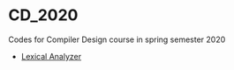 # CD_2020
Codes for Compiler Design course in spring semester 2020

* [Lexical Analyzer](./project_1/)
